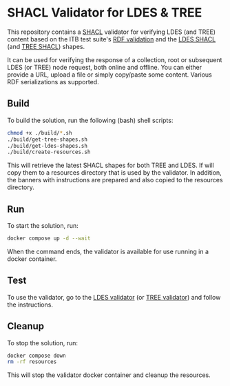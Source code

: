 # SHACL Validator for LDES & TREE
This repository contains a [SHACL](https://www.w3.org/TR/shacl/) validator for verifying LDES (and TREE) content based on the ITB test suite's [RDF validation](https://www.itb.ec.europa.eu/docs/guides/latest/validatingRDF/) and the [LDES SHACL](https://github.com/rorlic/ldes-shacl) (and [TREE SHACL](https://github.com/rorlic/tree-shacl)) shapes.

It can be used for verifying the response of a collection, root or subsequent LDES (or TREE) node request, both online and offline. You can either provide a URL, upload a file or simply copy/paste some content. Various RDF serializations as supported.

## Build
To build the solution, run the following (bash) shell scripts:
```bash
chmod +x ./build/*.sh
./build/get-tree-shapes.sh
./build/get-ldes-shapes.sh
./build/create-resources.sh
```
This will retrieve the latest SHACL shapes for both TREE and LDES. If will copy them to a resources directory that is used by the validator. In addition, the banners with instructions are prepared and also copied to the resources directory.

## Run
To start the solution, run:
```bash
docker compose up -d --wait
```
When the command ends, the validator is available for use running in a docker container.

## Test
To use the validator, go to the [LDES validator](http://localhost:8088/shacl/ldes/upload) (or [TREE validator](http://localhost:8088/shacl/tree/upload)) and follow the instructions.

## Cleanup
To stop the solution, run:
```bash
docker compose down
rm -rf resources
```
This will stop the validator docker container and cleanup the resources.
